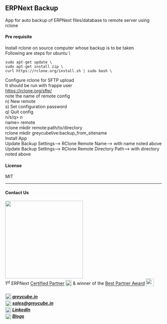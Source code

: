 ## ERPNext Backup

App for auto backup of ERPNext files/database to remote server using rclone

#### Pre requisite
Install rclone on source computer whose backup is to be taken \
Following are steps for ubuntu \

    sudo apt-get update \
    sudo apt-get install zip \
    curl https://rclone.org/install.sh | sudo bash \
Configure rclone for SFTP upload \
It should be run with frappe user \
    https://rclone.org/sftp/ \
    note the name of remote config  \
        n) New remote \
        s) Set configuration password \
        q) Quit config \
        n/s/q> n \
        name> remote \
rclone mkdir remote:path/to/directory \
rclone mkdir greycubelive:backup_from_sitename \
Install App \
    Update Backup Settings--> RClone Remote Name--> with name noted above \
     Update Backup Settings--> RClone Remote Directory Path--> with directory noted above 
#### License

MIT

<hr>

#### Contact Us  

<a href="https://greycube.in"><img src="https://greycube.in/files/greycube_logo09eade.jpg" width="250" height="auto"></a> <br>
1<sup>st</sup> ERPNext [Certified Partner](https://frappe.io/api/method/frappe.utils.print_format.download_pdf?doctype=Certification&name=PARTCRTF00002&format=Partner%20Certificate&no_letterhead=0&letterhead=Blank&settings=%7B%7D&_lang=en#toolbar=0)
<sub> <img src="https://greycube.in/files/certificate.svg" width="20" height="20"> </sub>
& winner of the [Best Partner Award](https://frappe.io/partners/india/greycube-technologies) <sub> <img src="https://greycube.in/files/award.svg" width="25" height="25"> </sub>

<h5>
<sub><img src="https://greycube.in/files/link.svg" width="20" height="auto"> </sub> <a href="https://greycube.in"> greycube.in</a><br>
<sub><img src="https://greycube.in/files/8665305_envelope_email_icon.svg" width="20" height="18"> </sub> <a href="mailto:sales@greycube.in"> 
 sales@greycube.in</a><br>
<sub><img src="https://greycube.in/files/linkedin1.svg" width="20" height="18"> </sub> <a href="https://www.linkedin.com/company/greycube-technologies"> LinkedIn</a><br>
<sub><img src="https://greycube.in/files/blog.svg" width="20" height="18"> </sub><a href="https://greycube.in/blog"> Blogs</a> </h5>

